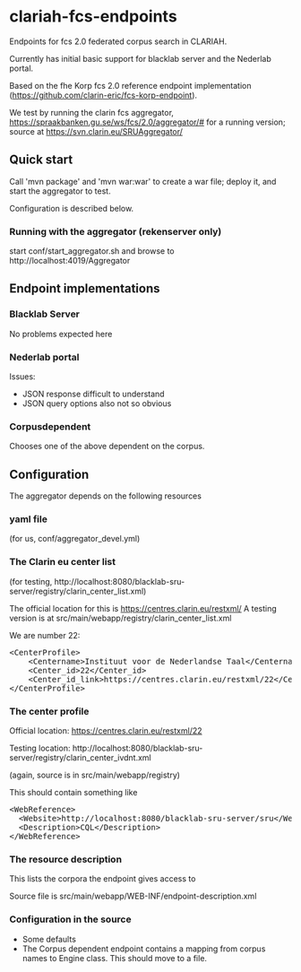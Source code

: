 # clariah-fcs-endpoints

Endpoints for fcs 2.0 federated corpus search in CLARIAH.

Currently has initial basic support for blacklab server and the Nederlab portal.

Based on the fhe Korp fcs 2.0 reference endpoint implementation (https://github.com/clarin-eric/fcs-korp-endpoint).

We test by running the clarin fcs aggregator, https://spraakbanken.gu.se/ws/fcs/2.0/aggregator/# for a running version; source at https://svn.clarin.eu/SRUAggregator/

## Quick start

Call 'mvn package' and 'mvn war:war' to create a war file; deploy it, and start the aggregator to test. 

Configuration is described below.

### Running with the aggregator (rekenserver only)

start conf/start_aggregator.sh and browse to http://localhost:4019/Aggregator

## Endpoint implementations

### Blacklab Server

No problems expected here 

### Nederlab portal

Issues:
* JSON response difficult to understand
* JSON query options also not so obvious

### Corpusdependent

Chooses one of the above dependent on the corpus.

## Configuration

The aggregator depends on the following resources

### yaml file 

(for us, conf/aggregator_devel.yml)

### The Clarin eu center list 

(for testing, http://localhost:8080/blacklab-sru-server/registry/clarin_center_list.xml)

The official location for this is https://centres.clarin.eu/restxml/ 
A testing version is at src/main/webapp/registry/clarin_center_list.xml

We are number 22:
<pre>
&lt;CenterProfile>
	&lt;Centername>Instituut voor de Nederlandse Taal&lt;/Centername>
	&lt;Center_id>22&lt;/Center_id>
	&lt;Center_id_link>https://centres.clarin.eu/restxml/22&lt;/Center_id_link>
&lt;/CenterProfile>
</pre>

### The center profile 

Official location:  https://centres.clarin.eu/restxml/22

Testing location: http://localhost:8080/blacklab-sru-server/registry/clarin_center_ivdnt.xml

(again, source is in src/main/webapp/registry)

This should contain something like

<pre>
&lt;WebReference>
  &lt;Website>http://localhost:8080/blacklab-sru-server/sru&lt;/Website>
  &lt;Description>CQL&lt;/Description>
&lt;/WebReference>
</pre>

### The resource description

This lists the corpora the endpoint gives access to

Source file is src/main/webapp/WEB-INF/endpoint-description.xml

### Configuration in the source

* Some defaults 
* The Corpus dependent endpoint contains a mapping from corpus names to Engine class. This should move to a file.


